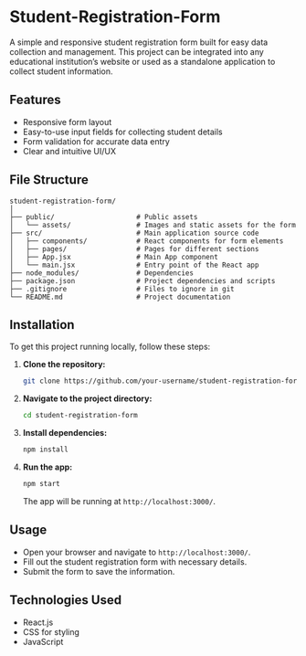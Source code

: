 # Student-Registration-Form
A simple and responsive student registration form built for easy data collection and management. This project can be integrated into any educational institution’s website or used as a standalone application to collect student information.

## Features

- Responsive form layout
- Easy-to-use input fields for collecting student details
- Form validation for accurate data entry
- Clear and intuitive UI/UX

## File Structure

```
student-registration-form/
│
├── public/                    # Public assets
│   └── assets/                # Images and static assets for the form
├── src/                       # Main application source code
│   ├── components/            # React components for form elements
│   ├── pages/                 # Pages for different sections
│   ├── App.jsx                # Main App component
│   └── main.jsx               # Entry point of the React app
├── node_modules/              # Dependencies
├── package.json               # Project dependencies and scripts
├── .gitignore                 # Files to ignore in git
└── README.md                  # Project documentation
```

## Installation

To get this project running locally, follow these steps:

1. **Clone the repository:**

   ```bash
   git clone https://github.com/your-username/student-registration-form.git
   ```

2. **Navigate to the project directory:**

   ```bash
   cd student-registration-form
   ```

3. **Install dependencies:**

   ```bash
   npm install
   ```

4. **Run the app:**

   ```bash
   npm start
   ```

   The app will be running at `http://localhost:3000/`.

## Usage

- Open your browser and navigate to `http://localhost:3000/`.
- Fill out the student registration form with necessary details.
- Submit the form to save the information.

## Technologies Used

- React.js
- CSS for styling
- JavaScript
